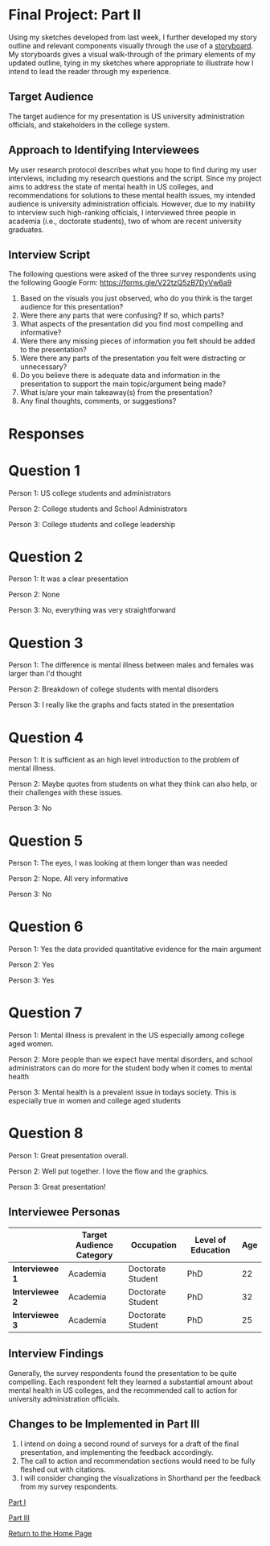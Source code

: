 # Final Project: Part II

Using my sketches developed from last week, I further developed my story outline and relevant components visually through the use of a [storyboard](https://preview.shorthand.com/DcEyCmJFuJEdhxcK).  
My storyboards gives a visual walk-through of the primary elements of my updated outline, tying in my sketches where appropriate to illustrate how I intend to lead the reader through my experience.


## Target Audience
The target audience for my presentation is US university administration officials, and stakeholders in the college system.
## Approach to Identifying Interviewees
My user research protocol describes what you hope to find during my user interviews, including my research questions and the script. Since my project aims to address the state of mental health in US colleges, and recommendations for solutions to these mental health issues, my intended audience is university administration officials. However, due to my inability to interview such high-ranking officials, I interviewed three people in academia (i.e., doctorate students), two of whom are recent university graduates.

## Interview Script
The following questions were asked of the three survey respondents using the following Google Form: https://forms.gle/V22tzQ5zB7DyVw6a9 
1.	Based on the visuals you just observed, who do you think is the target audience for this presentation?
2.	Were there any parts that were confusing? If so, which parts?
3.	What aspects of the presentation did you find most compelling and informative?
4.	Were there any missing pieces of information you felt should be added to the presentation?
5.	Were there any parts of the presentation you felt were distracting or unnecessary?
6.	Do you believe there is adequate data and information in the presentation to support the main topic/argument being made?
7.	What is/are your main takeaway(s) from the presentation?
8.	Any final thoughts, comments, or suggestions?

# Responses
# Question 1

Person 1: US college students and administrators

Person 2: College students and  School Administrators

Person 3: College students and college leadership

# Question 2

Person 1: It was a clear presentation

Person 2: None

Person 3: No, everything was very straightforward

# Question 3

Person 1: The difference is mental illness between males and females was larger than I'd thought

Person 2: Breakdown of college students with mental disorders

Person 3: I really like the graphs and facts stated in the presentation

# Question 4

Person 1: It is sufficient as an high level introduction to the problem of mental illness.

Person 2: Maybe quotes from students on what they think can also help, or their challenges with these issues.

Person 3: No

# Question 5

Person 1: The eyes, I was looking at them longer than was needed

Person 2: Nope. All very informative

Person 3: No

# Question 6

Person 1: Yes the data provided quantitative evidence for the main argument

Person 2: Yes

Person 3: Yes

# Question 7

Person 1: Mental illness is prevalent in the US especially among college aged women.

Person 2: More people than we expect have mental disorders, and school administrators can do more for the student body when it comes to mental health

Person 3: Mental health is a prevalent issue in todays society. This is especially true in women and college aged students

# Question 8

Person 1: Great presentation overall.

Person 2: Well put together. I love the flow and the graphics. 

Person 3: Great presentation!


## Interviewee Personas

|  |  Target Audience Category | Occupation | Level of Education | Age |
|-----|-----|-----| ----- |----- |
| **Interviewee 1** | Academia | Doctorate Student  | PhD | 22 |
| **Interviewee 2** | Academia | Doctorate Student  | PhD | 32 |
| **Interviewee 3** | Academia | Doctorate Student  | PhD | 25 |

## Interview Findings
Generally, the survey respondents found the presentation to be quite compelling. Each respondent felt they learned a substantial amount about mental health in US colleges, and the recommended call to action for university administration officials.
## Changes to be Implemented in Part III
 1. I intend on doing a second round of surveys for a draft of the final presentation, and implementing the feedback accordingly.
 2. The call to action and recommendation sections would need to be fully fleshed out with citations.
 3. I will consider changing the visualizations in Shorthand per the feedback from my survey respondents.


[Part I](final_project_part_1.md)

[Part III](final_project_part_3.md)

[Return to the Home Page](README.md)
